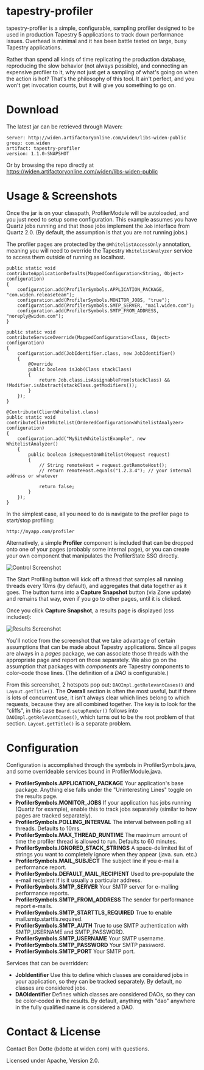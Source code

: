 # tapestry-profiler

tapestry-profiler is a simple, configurable, sampling profiler designed to be used in production
Tapestry 5 applications to track down performance issues. Overhead is minimal and it has been battle
tested on large, busy Tapestry applications.

Rather than spend all kinds of time replicating the production database, reproducing the slow behavior
(not always possible), and connecting an expensive profiler to it, why not just get a sampling of
what's going on when the action is hot? That's the philosophy of this tool. It ain't perfect, and
you won't get invocation counts, but it will give you something to go on.

# Download

The latest jar can be retrieved through Maven:

```
server: http://widen.artifactoryonline.com/widen/libs-widen-public
group: com.widen
artifact: tapestry-profiler
version: 1.1.0-SNAPSHOT
```

Or by browsing the repo directly at https://widen.artifactoryonline.com/widen/libs-widen-public

# Usage & Screenshots

Once the jar is on your classpath, ProfilerModule will be autoloaded, and you just need to setup some
configuration. This example assumes you have Quartz jobs running and that those jobs implement the
`Job` interface from Quartz 2.0. (By default, the assumption is that you are not running jobs.)

The profiler pages are protected by the `@WhitelistAccessOnly` annotation, meaning you will need to
override the Tapestry `WhitelistAnalyzer` service to access them outside of running as localhost.

```
public static void contributeApplicationDefaults(MappedConfiguration<String, Object> configuration)
{
    configuration.add(ProfilerSymbols.APPLICATION_PACKAGE, "com.widen.releaseteam");
    configuration.add(ProfilerSymbols.MONITOR_JOBS, "true");
    configuration.add(ProfilerSymbols.SMTP_SERVER, "mail.widen.com");
    configuration.add(ProfilerSymbols.SMTP_FROM_ADDRESS, "noreply@widen.com");
}

public static void contributeServiceOverride(MappedConfiguration<Class, Object> configuration)
{
    configuration.add(JobIdentifier.class, new JobIdentifier()
    {
        @Override
        public boolean isJob(Class stackClass)
        {
            return Job.class.isAssignableFrom(stackClass) && !Modifier.isAbstract(stackClass.getModifiers());
        }
    });
}

@Contribute(ClientWhitelist.class)
public static void contributeClientWhitelist(OrderedConfiguration<WhitelistAnalyzer> configuration)
{
    configuration.add("MySiteWhitelistExample", new WhitelistAnalyzer()
    {
        public boolean isRequestOnWhitelist(Request request)
        {
            // String remoteHost = request.getRemoteHost();
            // return remoteHost.equals("1.2.3.4"); // your internal address or whatever

            return false;
        }
    });
}
```

In the simplest case, all you need to do is navigate to the profiler page to start/stop profiling:

```
http://myapp.com/profiler
```

Alternatively, a simple __Profiler__ component is included that can be dropped onto one of your pages (probably
some internal page), or you can create your own component that manipulates the ProfilerState
SSO directly.

![Control Screenshot](https://raw.github.com/bdotte/tapestry-profiler/master/control-screenshot.png)

The Start Profiling button will kick off a thread that samples all running threads every 10ms (by default),
and aggregates that data together as it goes. The button turns into a __Capture Snapshot__ button (via Zone update)
and remains that way, even if you go to other pages, until it is clicked.

Once you click __Capture Snapshot__, a results page is displayed (css included):

![Results Screenshot](https://raw.github.com/bdotte/tapestry-profiler/master/results-screenshot.png)

You'll notice from the screenshot that we take advantage of certain assumptions that can be made about
Tapestry applications. Since all pages are always in a *pages* package, we can associate those threads
with the appropriate page and report on those separately. We also go on the assumption that packages
with *components* are Tapestry components to color-code those lines. (The definition of a *DAO* is
configurable.)

From this screenshot, 2 hotspots pop out: `DAOImpl.getRelevantCases()` and `Layout.getTitle()`. The
__Overall__ section is often the most useful, but if there is lots of concurrent use, it isn't always
clear which lines belong to which requests, because they are all combined together. The key is to look
for the "cliffs", in this case `Board.setupRender()` follows into `DAOImpl.getRelevantCases()`, which turns
out to be the root problem of that section. `Layout.getTitle()` is a separate problem.

# Configuration

Configuration is accomplished through the symbols in ProfilerSymbols.java, and some overrideable services
bound in ProfilerModule.java.

* __ProfilerSymbols.APPLICATION_PACKAGE__ Your application's base package. Anything else falls under the
"Uninteresting Lines" toggle on the results page.
* __ProfilerSymbols.MONITOR_JOBS__ If your application has jobs running (Quartz for example), enable this
to track jobs separately (similar to how pages are tracked separately).
* __ProfilerSymbols.POLLING_INTERVAL__ The interval between polling all threads. Defaults to 10ms.
* __ProfilerSymbols.MAX_THREAD_RUNTIME__ The maximum amount of time the profiler thread is allowed to run.
Defaults to 60 minutes.
* __ProfilerSymbols.IGNORED_STACK_STRINGS__ A space-delimited list of strings you want to completely ignore
when they appear (java. sun. etc.)
* __ProfilerSymbols.MAIL_SUBJECT__ The subject line if you e-mail a performance report.
* __ProfilerSymbols.DEFAULT_MAIL_RECIPIENT__ Used to pre-populate the e-mail recipient if is it usually a
particular address.
* __ProfilerSymbols.SMTP_SERVER__ Your SMTP server for e-mailing performance reports.
* __ProfilerSymbols.SMTP_FROM_ADDRESS__ The sender for performance report e-mails.
* __ProfilerSymbols.SMTP_STARTTLS_REQUIRED__ True to enable mail.smtp.starttls.required.
* __ProfilerSymbols.SMTP_AUTH__ True to use SMTP authentication with SMTP_USERNAME and SMTP_PASSWORD.
* __ProfilerSymbols.SMTP_USERNAME__ Your SMTP username.
* __ProfilerSymbols.SMTP_PASSWORD__ Your SMTP password.
* __ProfilerSymbols.SMTP_PORT__ Your SMTP port.

Services that can be overridden:

* __JobIdentifier__ Use this to define which classes are considered jobs in your application, so they can
be tracked separately. By default, no classes are considered jobs.
* __DAOIdentifier__ Defines which classes are considered DAOs, so they can be color-coded in the results.
By default, anything with "dao" anywhere in the fully qualified name is considered a DAO.

# Contact & License

Contact Ben Dotte (bdotte at widen.com) with questions.

Licensed under Apache, Version 2.0.